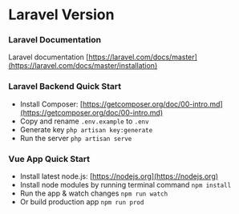 # Laravel Version

### Laravel Documentation

Laravel documentation [https://laravel.com/docs/master](https://laravel.com/docs/master/installation)

### Laravel Backend Quick Start

* Install Composer: [https://getcomposer.org/doc/00-intro.md](https://getcomposer.org/doc/00-intro.md)
* Copy and rename `.env.example` to `.env`
* Generate key `php artisan key:generate`
* Run the server `php artisan serve`

### Vue App Quick Start

* Install latest node.js: [https://nodejs.org​](https://nodejs.org​)
* Install node modules by running terminal command `npm install`
* Run the app & watch changes `npm run watch`
* Or build production app `npm run prod`

